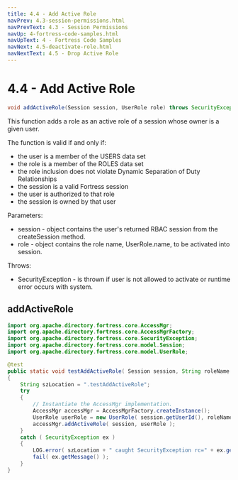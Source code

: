 ```yaml
---
title: 4.4 - Add Active Role
navPrev: 4.3-session-permissions.html
navPrevText: 4.3 - Session Permissions
navUp: 4-fortress-code-samples.html
navUpText: 4 - Fortress Code Samples
navNext: 4.5-deactivate-role.html
navNextText: 4.5 - Drop Active Role
---
```


# 4.4 - Add Active Role

```java
void addActiveRole(Session session, UserRole role) throws SecurityException
```

This function adds a role as an active role of a session whose owner is a given user.

The function is valid if and only if:
- the user is a member of the USERS data set
- the role is a member of the ROLES data set
- the role inclusion does not violate Dynamic Separation of Duty Relationships
- the session is a valid Fortress session
- the user is authorized to that role
- the session is owned by that user

Parameters:
- session - object contains the user's returned RBAC session from the createSession method.
- role - object contains the role name, UserRole.name, to be activated into session.

Throws:
- SecurityException - is thrown if user is not allowed to activate or runtime error occurs with system.

## addActiveRole

```java
import org.apache.directory.fortress.core.AccessMgr;
import org.apache.directory.fortress.core.AccessMgrFactory;
import org.apache.directory.fortress.core.SecurityException;
import org.apache.directory.fortress.core.model.Session;
import org.apache.directory.fortress.core.model.UserRole;

@test
public static void testAddActiveRole( Session session, String roleName )
{
    String szLocation = ".testAddActiveRole";
    try
    {
        // Instantiate the AccessMgr implementation.
        AccessMgr accessMgr = AccessMgrFactory.createInstance();
        UserRole userRole = new UserRole( session.getUserId(), roleName );
        accessMgr.addActiveRole( session, userRole );
    }
    catch ( SecurityException ex )
    {
        LOG.error( szLocation + " caught SecurityException rc=" + ex.getErrorId() + ", msg=" + ex.getMessage(), ex );
        fail( ex.getMessage() );
    }
}
```
